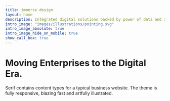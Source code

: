 ```yaml
---
title: immerse.design
layout: home
description: Integrated digital solutions backed by power of data and analytics.
intro_image: "images/illustrations/pointing.svg"
intro_image_absolute: true
intro_image_hide_on_mobile: true
show_call_box: true
---
```


# Moving Enterprises to the Digital Era.

Serif contains content types for a typical business website. The theme is fully responsive, blazing fast and artfully illustrated.
